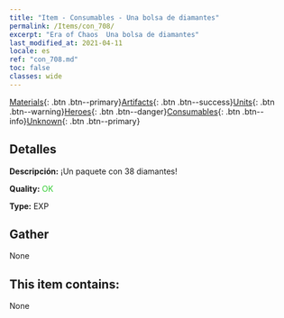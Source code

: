```yaml
---
title: "Item - Consumables - Una bolsa de diamantes"
permalink: /Items/con_708/
excerpt: "Era of Chaos  Una bolsa de diamantes"
last_modified_at: 2021-04-11
locale: es
ref: "con_708.md"
toc: false
classes: wide
---
```

 [Materials](/es/Items/){: .btn .btn--primary}[Artifacts](/es/Items/Artifacts/){: .btn .btn--success}[Units](/es/Items/Units/){: .btn .btn--warning}[Heroes](/es/Items/Heroes/){: .btn .btn--danger}[Consumables](/es/Items/Consumables/){: .btn .btn--info}[Unknown](/es/Items/Unknown/){: .btn .btn--primary}

## Detalles
 **Descripción:** ¡Un paquete con 38 diamantes!

 **Quality:** <span style="color: #32CD32">OK</span>

 **Type:** EXP

## Gather

  None

## This item contains:

  None

